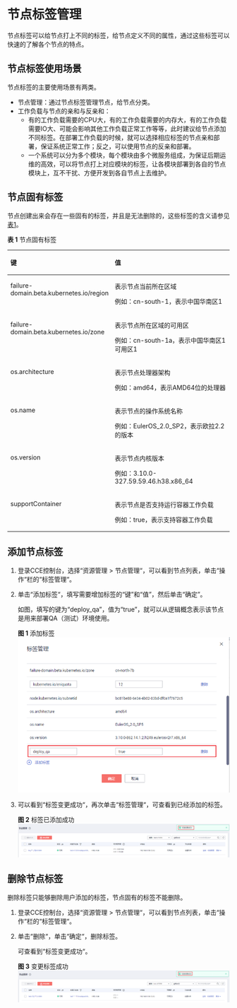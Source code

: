 # 节点标签管理<a name="cce_01_0004"></a>

节点标签可以给节点打上不同的标签，给节点定义不同的属性，通过这些标签可以快速的了解各个节点的特点。

## 节点标签使用场景<a name="section825504204814"></a>

节点标签的主要使用场景有两类。

-   节点管理：通过节点标签管理节点，给节点分类。
-   工作负载与节点的亲和与反亲和：
    -   有的工作负载需要的CPU大，有的工作负载需要的内存大，有的工作负载需要IO大、可能会影响其他工作负载正常工作等等，此时建议给节点添加不同标签。在部署工作负载的时候，就可以选择相应标签的节点亲和部署，保证系统正常工作；反之，可以使用节点的反亲和部署。
    -   一个系统可以分为多个模块，每个模块由多个微服务组成，为保证后期运维的高效，可以将节点打上对应模块的标签，让各模块部署到各自的节点模块上，互不干扰、方便开发到各自节点上去维护。


## 节点固有标签<a name="section74111324152813"></a>

节点创建出来会存在一些固有的标签，并且是无法删除的，这些标签的含义请参见[表1](#table83962234533)。

**表 1**  节点固有标签

<a name="table83962234533"></a>
<table><thead align="left"><tr id="row941112314533"><th class="cellrowborder" valign="top" width="34%" id="mcps1.2.3.1.1"><p id="p1541113238536"><a name="p1541113238536"></a><a name="p1541113238536"></a>键</p>
</th>
<th class="cellrowborder" valign="top" width="66%" id="mcps1.2.3.1.2"><p id="p1741119232538"><a name="p1741119232538"></a><a name="p1741119232538"></a>值</p>
</th>
</tr>
</thead>
<tbody><tr id="row1441182305312"><td class="cellrowborder" valign="top" width="34%" headers="mcps1.2.3.1.1 "><p id="p841172365311"><a name="p841172365311"></a><a name="p841172365311"></a>failure-domain.beta.kubernetes.io/region</p>
</td>
<td class="cellrowborder" valign="top" width="66%" headers="mcps1.2.3.1.2 "><p id="p38743391437"><a name="p38743391437"></a><a name="p38743391437"></a>表示节点当前所在区域</p>
<p id="p1841132375310"><a name="p1841132375310"></a><a name="p1841132375310"></a>例如：cn-south-1，表示中国华南区1</p>
</td>
</tr>
<tr id="row11411923145318"><td class="cellrowborder" valign="top" width="34%" headers="mcps1.2.3.1.1 "><p id="p6411182312531"><a name="p6411182312531"></a><a name="p6411182312531"></a>failure-domain.beta.kubernetes.io/zone</p>
</td>
<td class="cellrowborder" valign="top" width="66%" headers="mcps1.2.3.1.2 "><p id="p04681235194313"><a name="p04681235194313"></a><a name="p04681235194313"></a>表示节点所在区域的可用区</p>
<p id="p1841132345317"><a name="p1841132345317"></a><a name="p1841132345317"></a>例如：cn-south-1a，表示中国华南区1可用区1</p>
</td>
</tr>
<tr id="row15411523165312"><td class="cellrowborder" valign="top" width="34%" headers="mcps1.2.3.1.1 "><p id="p2411192310532"><a name="p2411192310532"></a><a name="p2411192310532"></a>os.architecture</p>
</td>
<td class="cellrowborder" valign="top" width="66%" headers="mcps1.2.3.1.2 "><p id="p1741162315319"><a name="p1741162315319"></a><a name="p1741162315319"></a>表示节点处理器架构</p>
<p id="p11218831135415"><a name="p11218831135415"></a><a name="p11218831135415"></a>例如：amd64，表示AMD64位的处理器</p>
</td>
</tr>
<tr id="row17411162365318"><td class="cellrowborder" valign="top" width="34%" headers="mcps1.2.3.1.1 "><p id="p8411102345311"><a name="p8411102345311"></a><a name="p8411102345311"></a>os.name</p>
</td>
<td class="cellrowborder" valign="top" width="66%" headers="mcps1.2.3.1.2 "><p id="p7411112315537"><a name="p7411112315537"></a><a name="p7411112315537"></a>表示节点的操作系统名称</p>
<p id="p191918573565"><a name="p191918573565"></a><a name="p191918573565"></a>例如：EulerOS_2.0_SP2，表示欧拉2.2的版本</p>
</td>
</tr>
<tr id="row1041115238531"><td class="cellrowborder" valign="top" width="34%" headers="mcps1.2.3.1.1 "><p id="p2411323135319"><a name="p2411323135319"></a><a name="p2411323135319"></a>os.version</p>
</td>
<td class="cellrowborder" valign="top" width="66%" headers="mcps1.2.3.1.2 "><p id="p641192311530"><a name="p641192311530"></a><a name="p641192311530"></a>表示节点内核版本</p>
<p id="p17556154485820"><a name="p17556154485820"></a><a name="p17556154485820"></a>例如：3.10.0-327.59.59.46.h38.x86_64</p>
</td>
</tr>
<tr id="row1141115231539"><td class="cellrowborder" valign="top" width="34%" headers="mcps1.2.3.1.1 "><p id="p16411142312538"><a name="p16411142312538"></a><a name="p16411142312538"></a>supportContainer</p>
</td>
<td class="cellrowborder" valign="top" width="66%" headers="mcps1.2.3.1.2 "><p id="p19411172313537"><a name="p19411172313537"></a><a name="p19411172313537"></a>表示节点是否支持运行容器工作负载</p>
<p id="p203871734135911"><a name="p203871734135911"></a><a name="p203871734135911"></a>例如：true，表示支持容器工作负载</p>
</td>
</tr>
</tbody>
</table>

## 添加节点标签<a name="section33951611481"></a>

1.  登录CCE控制台，选择“资源管理 \> 节点管理“，可以看到节点列表，单击“操作“栏的“标签管理“。
2.  单击“添加标签“，填写需要增加标签的“键”和“值”，然后单击“确定”。

    如图，填写的键为“deploy\_qa”，值为“true”，就可以从逻辑概念表示该节点是用来部署QA（测试）环境使用。

    **图 1**  添加标签<a name="fig17865175953"></a>  
    ![](figures/添加标签.png "添加标签")

3.  可以看到“标签变更成功“，再次单击“标签管理“，可查看到已经添加的标签。

    **图 2**  标签已添加成功<a name="fig1852217394518"></a>  
    ![](figures/标签已添加成功.png "标签已添加成功")


## 删除节点标签<a name="section947332017485"></a>

删除标签只能够删除用户添加的标签，节点固有的标签不能删除。

1.  登录CCE控制台，选择“资源管理 \> 节点管理“，可以看到节点列表，单击“操作“栏的“标签管理“。
2.  单击“删除“，单击“确定“，删除标签。

    可查看到“标签变更成功“。

    **图 3**  变更标签成功<a name="fig173831082710"></a>  
    ![](figures/变更标签成功.png "变更标签成功")


